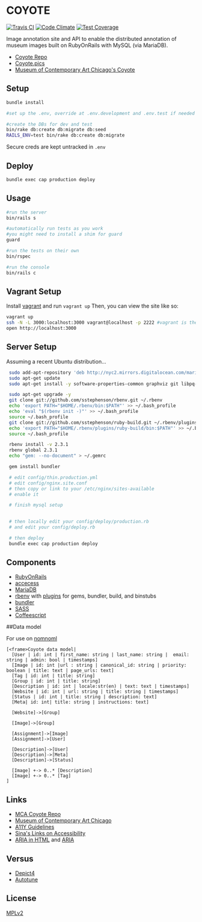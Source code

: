 COYOTE
====

[![Travis CI](https://travis-ci.org/coyote-team/coyote.svg?branch=master)](https://travis-ci.org/coyote-team/coyote)
[![Code Climate](https://codeclimate.com/github/coyote-team/coyote/badges/gpa.svg)](https://codeclimate.com/github/coyote-team/coyote)
[![Test Coverage](https://codeclimate.com/github/coyote-team/coyote/badges/coverage.svg)](https://codeclimate.com/github/coyote-team/coyote/coverage)


Image annotation site and API to enable the distributed annotation of museum images built on RubyOnRails with MySQL (via MariaDB). 

- [Coyote Repo](http://github.com/coyote-team/coyote)
- [Coyote.pics](https://coyote.pics/)
- [Museum of Contemporary Art Chicago's Coyote](http://coyote.mcachicago.org)

## Setup

```bash
bundle install

#set up the .env, override at .env.development and .env.test if needed

#create the DBs for dev and test
bin/rake db:create db:migrate db:seed
RAILS_ENV=test bin/rake db:create db:migrate
```

Secure creds are kept untracked in `.env`

## Deploy

```bash
bundle exec cap production deploy
```

## Usage 

```bash
#run the server
bin/rails s

#automatically run tests as you work
#you might need to install a shim for guard
guard

#run the tests on their own
bin/rspec

#run the console
bin/rails c
```

## Vagrant Setup

Install [vagrant](https://www.vagrantup.com/downloads.html) and run `vagrant up`  Then, you can view the site like so:

```bash
vagrant up
ssh -N -L 3000:localhost:3000 vagrant@localhost -p 2222 #vagrant is the password
open http://localhost:3000
```

## Server Setup

Assuming a recent Ubuntu distribution...

```bash
 sudo add-apt-repository 'deb http://nyc2.mirrors.digitalocean.com/mariadb/repo/10.0/ubuntu trusty main'
 sudo apt-get update
 sudo apt-get install -y software-properties-common graphviz git libpq-dev gawk build-essential libreadline6-dev zlib1g-dev libssl-dev libyaml-dev autoconf libgdbm-dev libncurses5-dev automake libtool bison pkg-config libffi-dev mariadb-server libmariadbclient-dev git make gcc  zlib1g-dev  libssl-dev libreadline6-dev libxml2-dev libsqlite3-dev nginx openssl libreadline6 libreadline6-dev curl git-core zlib1g libyaml-dev libsqlite3-dev sqlite3 libxml2-dev libxslt-dev autoconf libc6-dev libgdbm-dev ncurses-dev automake libtool pkg-config libffi-dev libv8-dev  imagemagick libmagickwand-dev fail2ban ruby-mysql 

 sudo apt-get upgrade -y
 git clone git://github.com/sstephenson/rbenv.git ~/.rbenv
 echo 'export PATH="$HOME/.rbenv/bin:$PATH"' >> ~/.bash_profile
 echo 'eval "$(rbenv init -)"' >> ~/.bash_profile
 source ~/.bash_profile
 git clone git://github.com/sstephenson/ruby-build.git ~/.rbenv/plugins/ruby-build
 echo 'export PATH="$HOME/.rbenv/plugins/ruby-build/bin:$PATH"' >> ~/.bash_profile
 source ~/.bash_profile

 rbenv install -v 2.3.1
 rbenv global 2.3.1
 echo "gem: --no-document" > ~/.gemrc

 gem install bundler

 # edit config/thin.production.yml
 # edit config/nginx.site.conf 
 # then copy or link to your /etc/nginx/sites-available
 # enable it

 # finish mysql setup
 

 # then locally edit your config/deploy/production.rb
 # and edit your config/deploy.rb

 # then deploy
 bundle exec cap production deploy
```

## Components

- [RubyOnRails](http://rubyonrails.org/)
- [accecess](http://lukyvj.github.io/accecss/)
- [MariaDB](https://mariadb.org/) 
- [rbenv](http://rbenv.org/) with [plugins](https://github.com/sstephenson/rbenv/wiki/Plugins) for gems, bundler, build, and binstubs
- [bundler](http://bundler.io/)
- [SASS](http://sass-lang.com/)
- [Coffeescript](http://coffeescript.org/)

##Data model

For use on [nomnoml](http://www.nomnoml.com/)

```
[<frame>Coyote data model|
  [User | id: int | first_name: string | last_name: string |  email: string | admin: bool | timestamps]
  [Image | id: int |url : string | canonical_id: string | priority: boolean | title: text | page_urls: text]
  [Tag | id: int | title: string]
  [Group | id: int | title: string]
  [Description | id: int | locale:str(en) | text: text | timestamps]
  [Website | id: int | url: string | title: string | timestamps]
  [Status | id: int | title: string | description: text]
  [Meta| id: int| title: string | instructions: text]

  [Website]->[Group]

  [Image]->[Group]

  [Assignment]->[Image]
  [Assignment]->[User]

  [Description]->[User]
  [Description]->[Meta]
  [Description]->[Status]

  [Image] +-> 0..* [Description]
  [Image] +-> 0..* [Tag]
]
```

 
## Links

- [MCA Coyote Repo](https://github.com/mcachicago/coyote)
- [Museum of Contemporary Art Chicago](http://www2.mcachicago.org/) 
- [A11Y Guidelines](http://a11yproject.com/)
- [Sina's Links on Accessibility](http://www.sinabahram.com/resources.php)
- [ARIA in HTML](http://rawgit.com/w3c/aria-in-html/master/index.html) and [ARIA](http://www.w3.org/TR/wai-aria/states_and_properties#global_states)

## Versus
- [Depict4](http://depictfor.us/)
- [Autotune](https://github.com/voxmedia/autotune/)

## License
[MPLv2](http://choosealicense.com/licenses/mpl-2.0/#)
